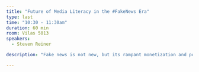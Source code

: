 ```yaml
---
title: "Future of Media Literacy in the #FakeNews Era"
type: last
time: "10:30 - 11:30am"
duration: 60 min
room: Vilas 5013
speakers:
  - Steven Reiner

description: "Fake news is not new, but its rampant monetization and politicization is, not just in the U.S. but globally. A former 60 Minutes producer and current professor will talk about “fake news.” Does the term itself distract from its real dangers? What can journalists, educators and citizens do to recognize all forms of fake news, combat them, and effectively neutralize them before more sophisticated digital technologies erase the already thin lines between truth and dangerous fiction?"

---
```

